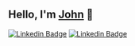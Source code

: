 ## Hello, I'm [John](https://johnbioux.fr) 👋

[![Linkedin Badge](https://img.shields.io/badge/-John%20Bioux-blue?style=flat-square&logo=Linkedin&logoColor=white&link=https://www.linkedin.com/in/john-bioux/)](https://www.linkedin.com/in/john-bioux/)
[![Linkedin Badge](https://img.shields.io/badge/-john.bioux@gmail.com-red?style=flat-square&logo=gmail&logoColor=white&link=https://www.linkedin.com/in/john-bioux/)](mailto:john.bioux@gmail.com)

